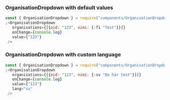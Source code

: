 ### OrganisationDropdown with default values

```js
const { OrganisationDropdown } = require("components/OrganisationDropdown")
;<OrganisationDropdown
   organisations={[{oid: "123", nimi: {:fi "Test"}}]}
   onChange={console.log}
   value={"123"}
 />
```

### OrganisationDropdown with custom language

```js
const { OrganisationDropdown } = require("components/OrganisationDropdown")
;<OrganisationDropdown
   organisations={[{oid: "123", nimi: {:sv "De här test"}}]}
   onChange={console.log}
   value={"123"}
   lang="sv"
 />
```